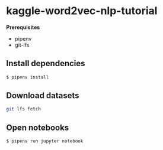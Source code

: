 # kaggle-word2vec-nlp-tutorial

**Prerequisites**

- pipenv
- git-lfs

## Install dependencies

```sh
$ pipenv install
```

## Download datasets

```sh
git lfs fetch
```

## Open notebooks

```sh
$ pipenv run jupyter notebook
```
